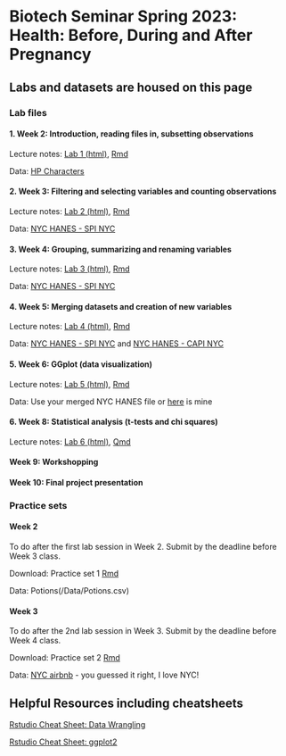 # Biotech Seminar Spring 2023: Health: Before, During and After Pregnancy

## Labs and datasets are housed on this page

### Lab files
#### 1. Week 2: Introduction, reading files in, subsetting observations 
Lecture notes: [Lab 1 (html)](/Week2/Week1.html), [Rmd](/Week2/Week1.Rmd)

Data: [HP Characters](/Data/Characters.csv)

#### 2. Week 3: Filtering and selecting variables and counting observations
Lecture notes: [Lab 2 (html)](/Week3/Week2.html), [Rmd](/Week3/Week2.Rmd)

Data: [NYC HANES - SPI NYC](/Data/spi_nyc.csv)

#### 3. Week 4: Grouping, summarizing and renaming variables
Lecture notes: [Lab 3 (html)](/Week4/Week3lab.html), [Rmd](/Week4/Week3lab.Rmd)

Data: [NYC HANES - SPI NYC](/Data/spi_nyc.csv)

#### 4. Week 5: Merging datasets and creation of new variables
Lecture notes: [Lab 4 (html)](/Week5/Week4.html), [Rmd](/Week5/Week4.Rmd)

Data: [NYC HANES - SPI NYC](/Data/spi_nyc.csv) and [NYC HANES - CAPI NYC](/Data/capi_nyc.csv)

#### 5. Week 6: GGplot (data visualization)
Lecture notes: [Lab 5 (html)](/Week6/Lab5.html), [Rmd](/Week6/Lab5.Rmd)

Data: Use your merged NYC HANES file or [here](/Data/merged_nyc.rds) is mine

#### 6. Week 8: Statistical analysis (t-tests and chi squares)
Lecture notes: [Lab 6 (html)](/Week7/lab6.html), [Qmd](/Week7/lab6.qmd)

#### Week 9: Workshopping

#### Week 10: Final project presentation

### Practice sets

#### Week 2
To do after the first lab session in Week 2. Submit by the deadline before Week 3 class.

Download: Practice set 1 [Rmd](/Week2/Practice1.Rmd)

Data: Potions(/Data/Potions.csv)

#### Week 3
To do after the 2nd lab session in Week 3. Submit by the deadline before Week 4 class.

Download: Practice set 2 [Rmd](/Week3/Practice2.Rmd)

Data: [NYC airbnb](/Data/nycairbnb2019.csv) - you guessed it right, I love NYC!

## Helpful Resources including cheatsheets

[Rstudio Cheat Sheet: Data Wrangling](https://www.rstudio.com/wp-content/uploads/2015/02/data-wrangling-cheatsheet.pdf)

[Rstudio Cheat Sheet: ggplot2](/Cheatsheets/data-visualisation.pdf)

